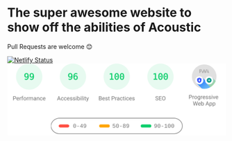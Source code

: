 # The super awesome website to show off the abilities of Acoustic
Pull Requests are welcome 😊

[![Netlify Status](https://api.netlify.com/api/v1/badges/c5841cda-32b9-4e52-a212-edd2cce16e2a/deploy-status)](https://app.netlify.com/sites/acoustic/deploys)
![Results 5/16/21"](https://raw.githubusercontent.com/acousticly/cdn/28591bc1820771a6ec76f9cc98bf001183bb7a4f/gitty.svg "Results 5/22/21")
